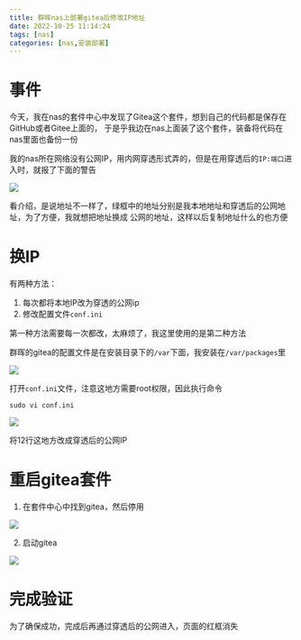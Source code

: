 ```yaml
---
title: 群晖nas上部署gitea后修改IP地址
date: 2022-10-25 11:14:24
tags: [nas]
categories: [nas,安装部署]
---
```


# 事件

今天，我在nas的套件中心中发现了Gitea这个套件，想到自己的代码都是保存在GitHub或者Gitee上面的，
于是乎我边在nas上面装了这个套件，装备将代码在nas里面也备份一份

我的nas所在网络没有公网IP，用内网穿透形式弄的，但是在用穿透后的`IP:端口`进入时，就报了下面的警告

![](https://img.huangge1199.cn/blog/giteaNas/2022-10-25-12-25-02-image.png)

看介绍，是说地址不一样了，绿框中的地址分别是我本地地址和穿透后的公网地址，为了方便，我就想把地址换成
公网的地址，这样以后复制地址什么的也方便

# 换IP

有两种方法：

1. 每次都将本地IP改为穿透的公网ip
2. 修改配置文件`conf.ini`

第一种方法需要每一次都改，太麻烦了，我这里使用的是第二种方法

群晖的gitea的配置文件是在安装目录下的`/var`下面，我安装在`/var/packages`里

![](https://img.huangge1199.cn/blog/giteaNas/2022-10-25-12-24-05-1666671836575.jpg)

打开`conf.ini`文件，注意这地方需要root权限，因此执行命令

```shell
sudo vi conf.ini
```

![](https://img.huangge1199.cn/blog/giteaNas/2022-10-25-12-31-55-image.png)

将12行这地方改成穿透后的公网IP

# 重启gitea套件

1. 在套件中心中找到gitea，然后停用

![](https://img.huangge1199.cn/blog/giteaNas/2022-10-25-12-38-13-image.png)

2. 启动gitea

![](https://img.huangge1199.cn/blog/giteaNas/2022-10-25-12-39-15-image.png)

# 完成验证

为了确保成功，完成后再通过穿透后的公网进入，页面的红框消失
